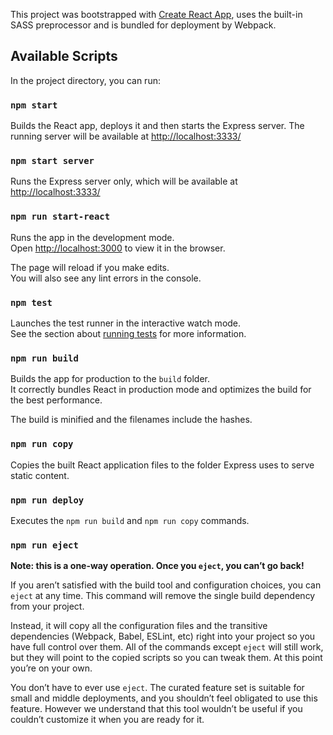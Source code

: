 This project was bootstrapped with [Create React App](https://github.com/facebook/create-react-app), uses the built-in SASS preprocessor and is bundled for deployment by Webpack.


## Available Scripts

In the project directory, you can run:

### `npm start`

Builds the React app, deploys it and then starts the Express server. The running server will be available at [http://localhost:3333/](http://localhost:3333/)

### `npm start server`

Runs the Express server only, which will be available at [http://localhost:3333/](http://localhost:3333/)

### `npm run start-react`

Runs the app in the development mode.<br>
Open [http://localhost:3000](http://localhost:3000) to view it in the browser.

The page will reload if you make edits.<br>
You will also see any lint errors in the console.

### `npm test`

Launches the test runner in the interactive watch mode.<br>
See the section about [running tests](https://facebook.github.io/create-react-app/docs/running-tests) for more information.

### `npm run build`

Builds the app for production to the `build` folder.<br>
It correctly bundles React in production mode and optimizes the build for the best performance.

The build is minified and the filenames include the hashes.<br>

### `npm run copy`

Copies the built React application files to the folder Express uses to serve static content.

### `npm run deploy`

Executes the `npm run build` and `npm run copy` commands.

### `npm run eject`

**Note: this is a one-way operation. Once you `eject`, you can’t go back!**

If you aren’t satisfied with the build tool and configuration choices, you can `eject` at any time. This command will remove the single build dependency from your project.

Instead, it will copy all the configuration files and the transitive dependencies (Webpack, Babel, ESLint, etc) right into your project so you have full control over them. All of the commands except `eject` will still work, but they will point to the copied scripts so you can tweak them. At this point you’re on your own.

You don’t have to ever use `eject`. The curated feature set is suitable for small and middle deployments, and you shouldn’t feel obligated to use this feature. However we understand that this tool wouldn’t be useful if you couldn’t customize it when you are ready for it.
